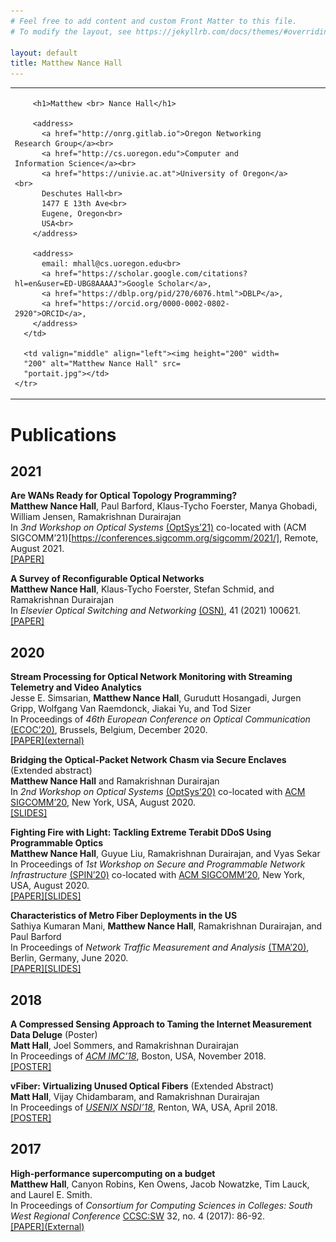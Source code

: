 ```yaml
---
# Feel free to add content and custom Front Matter to this file.
# To modify the layout, see https://jekyllrb.com/docs/themes/#overriding-theme-defaults

layout: default
title: Matthew Nance Hall
---
```

  <table summary="Address and Photo of Matthew Nance Hall" class=
  "titlematter">
    <tr>
      <td style="padding-right: 4em">
        
        <h1>Matthew <br> Nance Hall</h1>

        <address>
		  <a href="http://onrg.gitlab.io">Oregon Networking Research Group</a><br>
          <a href="http://cs.uoregon.edu">Computer and Information Science</a><br>
          <a href="https://univie.ac.at">University of Oregon</a><br>
		  Deschutes Hall<br>
          1477 E 13th Ave<br>
          Eugene, Oregon<br>
          USA<br>
        </address>

        <address>
          email: mhall@cs.uoregon.edu<br>
          <a href="https://scholar.google.com/citations?hl=en&user=ED-UBG8AAAAJ">Google Scholar</a>,
          <a href="https://dblp.org/pid/270/6076.html">DBLP</a>,
		  <a href="https://orcid.org/0000-0002-0802-2920">ORCID</a>, 
        </address>
      </td>

      <td valign="middle" align="left"><img height="200" width=
      "200" alt="Matthew Nance Hall" src=
      "portait.jpg"></td>
    </tr>
  </table>


<!-- # Matthew Nance Hall
### PhD Candidate, University of Oregon, Computer and Information Science. Drummer and Networking Person

## About
(This site is currently under construction.) 

I’m a PhD candidate in the Oregon Networking Research Group at the University of Oregon. I work with Prof. Ramakrishnan Durairajan on novel frameworks for reconfigurable optical networks and applications thereof. --> 

# Publications

## 2021

**Are WANs Ready for Optical Topology Programming?**\
**Matthew Nance Hall**, Paul Barford, Klaus-Tycho Foerster, Manya Ghobadi, William Jensen, Ramakrishnan Durairajan\
In *3nd Workshop on Optical Systems* [(OptSys’21)](https://conferences.sigcomm.org/sigcomm/2021/workshop-optsys.html) co-located with (ACM SIGCOMM’21)[https://conferences.sigcomm.org/sigcomm/2021/], Remote, August 2021.\
[[PAPER]]({{site.baseurl}}/papers/OptSys_2021_TP.pdf)


**A Survey of Reconfigurable Optical Networks**\
**Matthew Nance Hall**, Klaus-Tycho Foerster, Stefan Schmid, and Ramakrishnan Durairajan\
In *Elsevier Optical Switching and Networking* [(OSN)](https://www.journals.elsevier.com/optical-switching-and-networking), 41 (2021) 100621.\
[[PAPER]]({{site.baseurl}}/papers/OSN_2021_ReNetsSurvey.pdf)

## 2020

**Stream Processing for Optical Network Monitoring with Streaming Telemetry and Video Analytics**\
Jesse E. Simsarian, **Matthew Nance Hall**, Gurudutt Hosangadi, Jurgen Gripp, Wolfgang Van Raemdonck, Jiakai Yu, and Tod Sizer\
In Proceedings of *46th European Conference on Optical Communication* [(ECOC’20)](https://ecoco2020.org/), Brussels, Belgium, December 2020.\
[[PAPER]\(external\)](https://ieeexplore.ieee.org/abstract/document/9333169)

**Bridging the Optical-Packet Network Chasm via Secure Enclaves** (Extended abstract)\
**Matthew Nance Hall** and Ramakrishnan Durairajan\
In *2nd Workshop on Optical Systems* [(OptSys’20)](https://ecoco2020.org/) co-located with [ACM SIGCOMM’20](https://conferences.sigcomm.org/sigcomm/2020/), New York, USA, August 2020.\
[[SLIDES]]({{site.baseurl}}/slides/OptSys2020.pdf)

**Fighting Fire with Light: Tackling Extreme Terabit DDoS Using Programmable Optics**\
**Matthew Nance Hall**, Guyue Liu, Ramakrishnan Durairajan, and Vyas Sekar\
In Proceedings of *1st Workshop on Secure and Programmable Network Infrastructure* [(SPIN’20)](https://conferences.sigcomm.org/sigcomm/2020/workshop-spin.html) co-located with [ACM SIGCOMM’20](https://conferences.sigcomm.org/sigcomm/2020/), New York, USA, August 2020.\
[[PAPER]]({{site.baseurl}}/papers/SPIN20_DDoS_Defense.pdf)[[SLIDES]]({{site.baseurl}}/slides/Fighting_Fire_with_Light.pdf)

**Characteristics of Metro Fiber Deployments in the US**\
Sathiya Kumaran Mani, **Matthew Nance Hall**, Ramakrishnan Durairajan, and Paul Barford\
In Proceedings of *Network Traffic Measurement and Analysis* [(TMA’20)](https://tma.ifip.org/2020/), Berlin, Germany, June 2020.\
[[PAPER]]({{site.baseurl}}/papers/TMA2020-metroFiber.pdf)[[SLIDES]]({{site.baseurl}}/slides/TMA2020-metroFiber-slides.pdf)

## 2018

**A Compressed Sensing Approach to Taming the Internet Measurement Data Deluge** (Poster)\
**Matt Hall**, Joel Sommers, and Ramakrishnan Durairajan\
In Proceedings of [*ACM IMC’18*](http://conferences2.sigcomm.org/imc/2018/), Boston, USA, November 2018.\
[[POSTER]]({{site.baseurl}}/posters/IMC-2018a.pdf#view=FitH)

**vFiber: Virtualizing Unused Optical Fibers** (Extended Abstract)\
**Matt Hall**, Vijay Chidambaram, and Ramakrishnan Durairajan\
In Proceedings of [*USENIX NSDI’18*](https://www.usenix.org/conference/nsdi18), Renton, WA, USA, April 2018.\
[[POSTER]]({{site.baseurl}}/posters/NSDI-2018.pdf#view=FitH)

## 2017

**High-performance supercomputing on a budget**\
**Matthew Hall**, Canyon Robins, Ken Owens, Jacob Nowatzke, Tim Lauck, and Laurel E. Smith.\
In Proceedings of *Consortium for Computing Sciences in Colleges: South West Regional Conference* [CCSC:SW](http://www.ccsc.org/southwestern/2017/index.php) 32, no. 4 (2017): 86-92.\
[[PAPER]\(External\)](https://dl.acm.org/doi/abs/10.5555/3055338.3055354)

